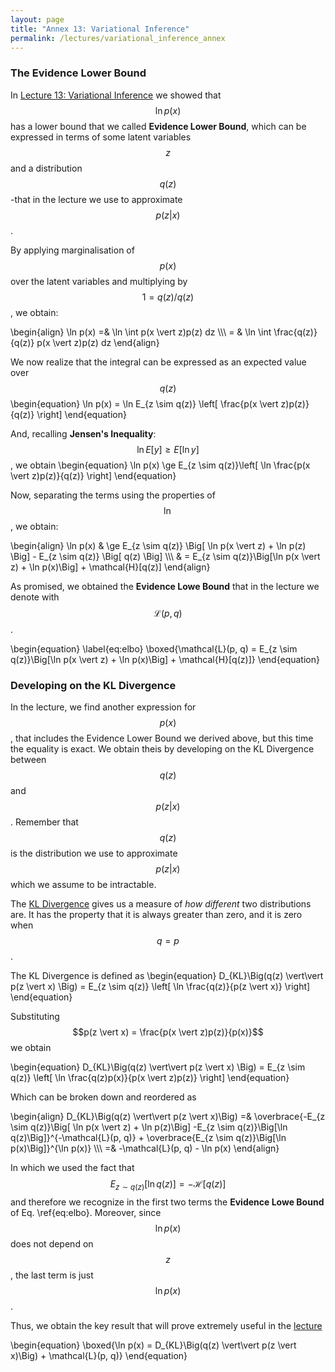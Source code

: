 ```yaml
---
layout: page
title: "Annex 13: Variational Inference"
permalink: /lectures/variational_inference_annex
---
```


### The Evidence Lower Bound
In [Lecture 13: Variational Inference](/lectures/lecture13) we showed that $$\ln p(x)$$ has a
lower bound that we called **Evidence Lower Bound**, which can be expressed in terms of some
latent variables $$z$$ and a distribution $$q(z)$$ -that in the lecture we use to approximate
$$p(z \vert x)$$.

By applying marginalisation of $$p(x)$$ over the latent variables and multiplying by
$$1 = q(z) / q(z)$$, we obtain:

\begin{align}
\ln p(x) =& \ln \int p(x \vert z)p(z) dz \\\\\\
          = & \ln \int \frac{q(z)}{q(z)} p(x \vert z)p(z) dz
\end{align}

We now realize that the integral can be expressed as an expected value over $$q(z)$$
\begin{equation}
\ln p(x) = \ln E_{z \sim q(z)} \left[ \frac{p(x \vert z)p(z)}{q(z)} \right]
\end{equation}

And, recalling **Jensen's Inequality**: $$\ln E[y] \ge E[\ln y]$$, we obtain
\begin{equation}
\ln p(x) \ge E_{z \sim q(z)}\left[ \ln \frac{p(x \vert z)p(z)}{q(z)} \right]
\end{equation}

Now, separating the terms using the properties of $$\ln$$, we obtain:

\begin{align}
\ln p(x) & \ge E_{z \sim q(z)} \Big[ \ln p(x \vert z) + \ln p(z) \Big] -
E_{z \sim q(z)} \Big[ q(z) \Big] \\\\\\
& = E_{z \sim q(z)}\Big[\ln p(x \vert z) + \ln p(x)\Big] + \mathcal{H}[q(z)]
\end{align}

As promised, we obtained the **Evidence Lowe Bound** that in the lecture we denote with
$$\mathcal{L}(p, q)$$.

\begin{equation}
\label{eq:elbo}
\boxed{\mathcal{L}(p, q) = E_{z \sim q(z)}\Big[\ln p(x \vert z) + \ln p(x)\Big] +
\mathcal{H}[q(z)]}
\end{equation}


### Developing on the KL Divergence
In the lecture, we find another expression for $$p(x)$$, that includes the Evidence Lower Bound
we derived above, but this time the equality is exact. We obtain theis by developing on the
KL Divergence between $$q(z)$$ and $$p(z \vert x)$$. Remember that $$q(z)$$ is the distribution
we use to approximate $$p(z \vert x)$$ which we assume to be intractable.

The [KL Divergence](https://en.wikipedia.org/wiki/Kullback%E2%80%93Leibler_divergence) gives us
a measure of *how different* two distributions are. It has the property that it is always
greater than zero, and it is zero when $$q = p$$.

The KL Divergence is defined as
\begin{equation}
D_{KL}\Big(q(z) \vert\vert p(z \vert x) \Big) = E_{z \sim q(z)} \left[
\ln \frac{q(z)}{p(z \vert x)} \right]
\end{equation}

Substituting $$p(z \vert x) = \frac{p(x \vert z)p(z)}{p(x)}$$ we obtain

\begin{equation}
D_{KL}\Big(q(z) \vert\vert p(z \vert x) \Big) = E_{z \sim q(z)} \left[
\ln \frac{q(z)p(x)}{p(x \vert z)p(z)} \right]
\end{equation}

Which can be broken down and reordered as

\begin{align}
D_{KL}\Big(q(z) \vert\vert p(z \vert x)\Big) =&
\overbrace{-E_{z \sim q(z)}\Big[ \ln p(x \vert z) + \ln p(z)\Big]
-E_{z \sim q(z)}\Big[\ln q(z)\Big]}^{-\mathcal{L}(p, q)} +
\overbrace{E_{z \sim q(z)}\Big[\ln p(x)\Big]}^{\ln p(x)} \\\\\\
 =& -\mathcal{L}(p, q) - \ln p(x)
\end{align}

In which we used the fact that $$E_{z \sim q(z)}[\ln q(z)] = -\mathcal{H}[q(z)]$$ and therefore
we recognize in the first two terms the **Evidence Lowe Bound** of Eq. \ref{eq:elbo}. Moreover,
since $$\ln p(x)$$ does not depend on $$z$$, the last term is just $$\ln p(x)$$.

Thus, we obtain the key result that will prove extremely useful in the
[lecture](/lectures/lecture13)

\begin{equation}
\boxed{\ln p(x) = D_{KL}\Big(q(z) \vert\vert p(z \vert x)\Big) + \mathcal{L}(p, q)}
\end{equation}
